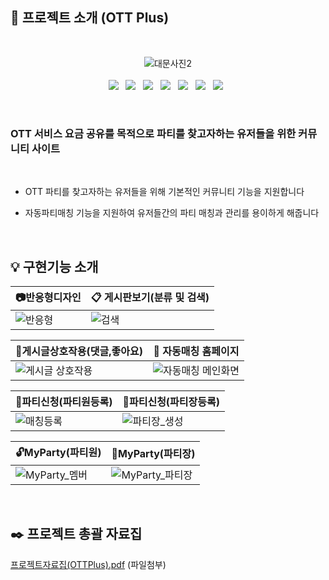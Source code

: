 ## :door: 프로젝트 소개 (OTT Plus)

<br>
<div align=center>
  
  ![대문사진2](https://user-images.githubusercontent.com/90288195/155922225-e4ad04c6-e03f-4c3a-9c8a-930b785f5607.png) <br>&nbsp;<br>
  <img src="https://img.shields.io/badge/Java-v11-007396?&logo=java&logoColor=white&style=flat/"> &nbsp;
  <img src="https://img.shields.io/badge/Spring-v5.2.19-6DB33F?&logo=spring&logoColor=6DB33F&style=flat"> &nbsp;
  <img src="https://img.shields.io/badge/Oracle-v11g-F80000?&logo=ORACLE&logoColor=red&style=flat"> &nbsp;
  <img src="https://img.shields.io/badge/redis-v3.0.504-0769AD?&logo=jQuery&logoColor=DC382D&style=flat"> &nbsp;
  <img src="https://img.shields.io/badge/Tomcat-v9.0.58-F8DC75?&logo=ApacheTomcat&logoColor=F8DC75&style=flat"> &nbsp;
  <img src="https://img.shields.io/badge/Maven-v2.5.1-C71A36?&logo=ApacheMaven&logoColor=C71A36&style=flat"> &nbsp;
  <img src="https://img.shields.io/badge/jQuery-v3.6.0-0769AD?&logo=jQuery&logoColor=0119AD&style=flat"> &nbsp;
  
</div><br>

<h3>OTT 서비스 요금 공유를 목적으로 파티를 찾고자하는 유저들을 위한 커뮤니티 사이트</h3> <br>

- OTT 파티를 찾고자하는 유저들을 위해 기본적인 커뮤니티 기능을 지원합니다

- 자동파티매칭 기능을 지원하여 유저들간의 파티 매칭과 관리를 용이하게 해줍니다

<br>

## :bulb: 구현기능 소개

|:camera:반응형디자인 | :clipboard: 게시판보기(분류 및 검색) |
|--------------------|------------------------------------|
|  ![반응형](https://user-images.githubusercontent.com/90288195/155933503-a662a51b-c2c6-4037-bfc5-da8ae751cf2d.gif)| ![검색](https://user-images.githubusercontent.com/90288195/155946148-058e5e3f-bf93-49f8-b471-d500d15c5b14.gif) |

|:sparkling_heart:게시글상호작용(댓글,좋아요)|:movie_camera: 자동매칭 홈페이지|
|------------------------------------------|-------------------------------|
| ![게시글 상호작용](https://user-images.githubusercontent.com/90288195/156016139-a1d332d1-7e3c-46b9-b97a-6e09e2845708.gif)|![자동매칭 메인화면](https://user-images.githubusercontent.com/90288195/156016925-a67108d7-0099-4dfc-bdaf-f0b3d69ef6d3.gif)|

|:womans_hat:파티신청(파티원등록)|:crown:파티신청(파티장등록)|
|-------------------------------|-------------------------|
|![매칭등록](https://user-images.githubusercontent.com/90288195/156111787-4f6af344-bc43-4eef-a2e0-85ec6928c858.gif)|![파티장_생성](https://user-images.githubusercontent.com/90288195/156122368-777efd5e-3fb8-47c4-a450-caecf38d4f4e.gif)|

|:unlock:MyParty(파티원)|:closed_lock_with_key:MyParty(파티장)|
|--------------------------|-------------------------|
|![MyParty_멤버](https://user-images.githubusercontent.com/90288195/156124259-1f88eca4-fcea-44e4-9077-67ec20d286ff.gif)|![MyParty_파티장](https://user-images.githubusercontent.com/90288195/156124277-0faf9824-f94c-4b5b-b3a3-86c924362097.gif)|

<br>

## :black_nib: 프로젝트 총괄 자료집

[프로젝트자료집(OTTPlus).pdf](https://github.com/inhoekim/FinalPrj/files/8160078/OttPlus_.pdf) (파일첨부)


